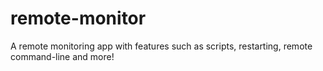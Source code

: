 # remote-monitor
A remote monitoring app with features such as scripts, restarting, remote command-line and more!
